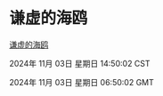 # 谦虚的海鸥
[谦虚的海鸥](http://219.139.197.74:56308/qxdho/course/base/hotlink/index.php)

2024年 11月 03日 星期日 14:50:02 CST

2024年 11月 03日 星期日 06:50:02 GMT
